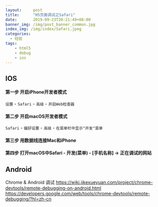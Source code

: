 ```yaml
---
layout:     post
title:      "H5页面调试之Safari"
date:       2019-09-23T20:21:49+08:00
banner_img: /img/post_banner_common.jpg
index_img: /img/index/Safari.jpeg
categories:
  - 经验
tags:
    - html5
    - debug
    - ios
---
```


## IOS
#### 第一步 开启iPhone开发者模式
`设置` - `Safari` - `高级` - `开启Web检查器`

#### 第二步 开启macOS开发者模式
`Safari` -  `偏好设置`  - `高级` - `在菜单栏中显示"开发"菜单`

#### 第三步 用数据线连接Mac和iPhone
#### 第四步 打开macOS中Safari -  开发(菜单) - [手机名称] -> 正在调试的网站




## Android
Chrome & Android 调试
https://wiki.jikexueyuan.com/project/chrome-devtools/remote-debugging-on-android.html
https://developers.google.com/web/tools/chrome-devtools/remote-debugging/?hl=zh-cn